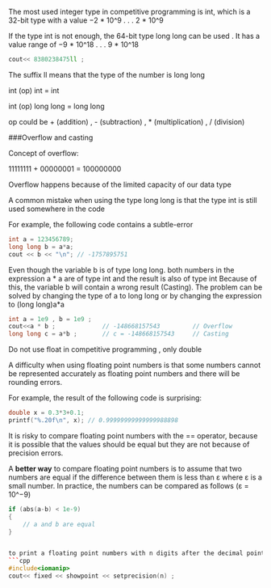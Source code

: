 The most used integer type in competitive programming is int, which is a 32-bit type with a value −2 * 10^9 . . . 2 * 10^9

If the type int is not enough, the 64-bit type long long can be used . It has a value range of −9 * 10^18 . . . 9 * 10^18
```cpp
cout<< 8380238475ll ;
```
The suffix ll means that the type of the number is long long

int (op) int = int 

int (op) long long = long long

op could be + (addition) , - (subtraction) , * (multiplication) , / (division)

###Overflow and casting

Concept of overflow:

11111111 + 00000001 = 100000000

Overflow happens because of the limited capacity of our data type


A common mistake when using the type long long is that the type int is still used somewhere in the code

For example, the following code contains a subtle-error
```cpp
int a = 123456789;
long long b = a*a;
cout << b << "\n"; // -1757895751
```
Even though the variable b is of type long long.
both numbers in the expression a * a are of type int and the result is also of type int 
Because of this, the variable b will contain a wrong result (Casting).
The problem can be solved by changing the type of a to long long or by changing the expression to (long long)a*a
```cpp
int a = 1e9 , b = 1e9 ;
cout<<a * b ;             // -148668157543         // Overflow 
long long c = a*b ;       // c = -148668157543     // Casting
```

Do not use float in competitive programming , only double

A difficulty when using floating point numbers is that some numbers cannot be represented accurately as floating point numbers
and there will be rounding errors.

For example, the result of the following code is surprising:
```cpp
double x = 0.3*3+0.1;
printf("%.20f\n", x); // 0.99999999999999988898
```
It is risky to compare floating point numbers with the == operator, because it is possible that the values should be equal 
but they are not because of precision errors.

A **better way** to compare floating point numbers is to assume that two numbers are equal if the difference between them 
is less than ε where ε is a small number.
In practice, the numbers can be compared as follows (ε = 10^−9)
```cpp
if (abs(a-b) < 1e-9) 
{
    // a and b are equal
}


to print a floating point numbers with n digits after the decimal point , we use
```cpp
#include<iomanip>
cout<< fixed << showpoint << setprecision(n) ;
```
